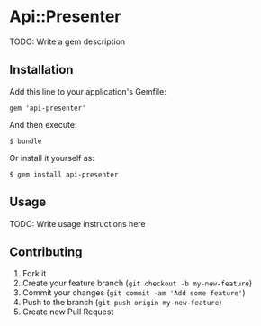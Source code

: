 # Api::Presenter

TODO: Write a gem description

## Installation

Add this line to your application's Gemfile:

    gem 'api-presenter'

And then execute:

    $ bundle

Or install it yourself as:

    $ gem install api-presenter

## Usage

TODO: Write usage instructions here

## Contributing

1. Fork it
2. Create your feature branch (`git checkout -b my-new-feature`)
3. Commit your changes (`git commit -am 'Add some feature'`)
4. Push to the branch (`git push origin my-new-feature`)
5. Create new Pull Request
